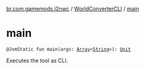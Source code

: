 [br.com.gamemods.j2nwc](../index.md) / [WorldConverterCLI](index.md) / [main](./main.md)

# main

`@JvmStatic fun main(args: `[`Array`](https://kotlinlang.org/api/latest/jvm/stdlib/kotlin/-array/index.html)`<`[`String`](https://kotlinlang.org/api/latest/jvm/stdlib/kotlin/-string/index.html)`>): `[`Unit`](https://kotlinlang.org/api/latest/jvm/stdlib/kotlin/-unit/index.html)

Executes the tool as CLI.

